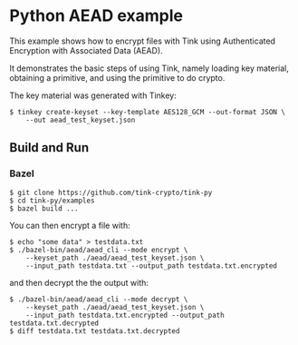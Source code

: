 # Python AEAD example

This example shows how to encrypt files with Tink using Authenticated Encryption
with Associated Data (AEAD).

It demonstrates the basic steps of using Tink, namely loading key material,
obtaining a primitive, and using the primitive to do crypto.

The key material was generated with Tinkey:

```shell
$ tinkey create-keyset --key-template AES128_GCM --out-format JSON \
    --out aead_test_keyset.json
```

## Build and Run

### Bazel

```shell
$ git clone https://github.com/tink-crypto/tink-py
$ cd tink-py/examples
$ bazel build ...
```

You can then encrypt a file with:

```shell
$ echo "some data" > testdata.txt
$ ./bazel-bin/aead/aead_cli --mode encrypt \
    --keyset_path ./aead/aead_test_keyset.json \
    --input_path testdata.txt --output_path testdata.txt.encrypted
```

and then decrypt the the output with:

```shell
$ ./bazel-bin/aead/aead_cli --mode decrypt \
    --keyset_path ./aead/aead_test_keyset.json \
    --input_path testdata.txt.encrypted --output_path testdata.txt.decrypted
$ diff testdata.txt testdata.txt.decrypted
```
